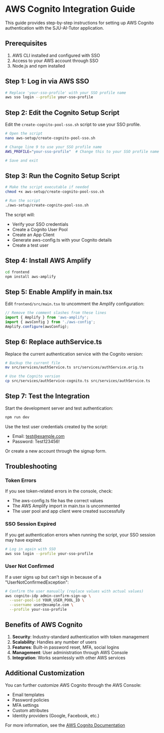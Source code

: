 # AWS Cognito Integration Guide

This guide provides step-by-step instructions for setting up AWS Cognito authentication with the SJU-AI-Tutor application.

## Prerequisites

1. AWS CLI installed and configured with SSO
2. Access to your AWS account through SSO
3. Node.js and npm installed

## Step 1: Log in via AWS SSO

```bash
# Replace 'your-sso-profile' with your SSO profile name
aws sso login --profile your-sso-profile
```

## Step 2: Edit the Cognito Setup Script

Edit the `create-cognito-pool-sso.sh` script to use your SSO profile.

```bash
# Open the script
nano aws-setup/create-cognito-pool-sso.sh

# Change line 9 to use your SSO profile name
AWS_PROFILE="your-sso-profile"  # Change this to your SSO profile name

# Save and exit
```

## Step 3: Run the Cognito Setup Script

```bash
# Make the script executable if needed
chmod +x aws-setup/create-cognito-pool-sso.sh

# Run the script
./aws-setup/create-cognito-pool-sso.sh
```

The script will:
- Verify your SSO credentials
- Create a Cognito User Pool
- Create an App Client
- Generate aws-config.ts with your Cognito details
- Create a test user

## Step 4: Install AWS Amplify

```bash
cd frontend
npm install aws-amplify
```

## Step 5: Enable Amplify in main.tsx

Edit `frontend/src/main.tsx` to uncomment the Amplify configuration:

```typescript
// Remove the comment slashes from these lines
import { Amplify } from 'aws-amplify';
import { awsConfig } from './aws-config';
Amplify.configure(awsConfig);
```

## Step 6: Replace authService.ts

Replace the current authentication service with the Cognito version:

```bash
# Backup the current file
mv src/services/authService.ts src/services/authService.orig.ts

# Use the Cognito version
cp src/services/authService-cognito.ts src/services/authService.ts
```

## Step 7: Test the Integration

Start the development server and test authentication:

```bash
npm run dev
```

Use the test user credentials created by the script:
- Email: test@example.com
- Password: Test123456!

Or create a new account through the signup form.

## Troubleshooting

### Token Errors
If you see token-related errors in the console, check:
- The aws-config.ts file has the correct values
- The AWS Amplify import in main.tsx is uncommented
- The user pool and app client were created successfully

### SSO Session Expired
If you get authentication errors when running the script, your SSO session may have expired:

```bash
# Log in again with SSO
aws sso login --profile your-sso-profile
```

### User Not Confirmed
If a user signs up but can't sign in because of a "UserNotConfirmedException":

```bash
# Confirm the user manually (replace values with actual values)
aws cognito-idp admin-confirm-sign-up \
  --user-pool-id YOUR_USER_POOL_ID \
  --username user@example.com \
  --profile your-sso-profile
```

## Benefits of AWS Cognito

1. **Security**: Industry-standard authentication with token management
2. **Scalability**: Handles any number of users
3. **Features**: Built-in password reset, MFA, social logins
4. **Management**: User administration through AWS Console
5. **Integration**: Works seamlessly with other AWS services

## Additional Customization

You can further customize AWS Cognito through the AWS Console:
- Email templates
- Password policies
- MFA settings
- Custom attributes
- Identity providers (Google, Facebook, etc.)

For more information, see the [AWS Cognito Documentation](https://docs.aws.amazon.com/cognito/)